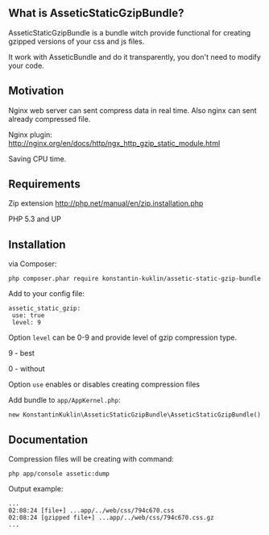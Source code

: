 
What is AsseticStaticGzipBundle?
-----------------

AsseticStaticGzipBundle is a bundle witch provide functional for creating gzipped versions of your css and js files.

It work with AsseticBundle and do it transparently, you don't need to modify your code.

Motivation
-----------------
Nginx web server can sent compress data in real time. Also nginx can sent already compressed file.

Nginx plugin: http://nginx.org/en/docs/http/ngx_http_gzip_static_module.html

Saving CPU time.

Requirements
------------
Zip extension http://php.net/manual/en/zip.installation.php

PHP 5.3 and UP

Installation
------------

via Composer:
   ```
php composer.phar require konstantin-kuklin/assetic-static-gzip-bundle  
   ```
Add to your config file:

   ```
assetic_static_gzip:
    use: true
    level: 9
   ```
   
Option `level` can be 0-9 and provide level of gzip compression type. 

 9 - best
 
 0 - without
    
Option `use` enables or disables creating compression files

Add bundle to `app/AppKernel.php`:
   ```
new KonstantinKuklin\AsseticStaticGzipBundle\AsseticStaticGzipBundle()
   ```

Documentation
------------

Compression files will be creating with command:
   ```
php app/console assetic:dump
   ```
   
Output example:

   ```
...
02:08:24 [file+] ...app/../web/css/794c670.css
02:08:24 [gzipped file+] ...app/../web/css/794c670.css.gz
...
   ```

